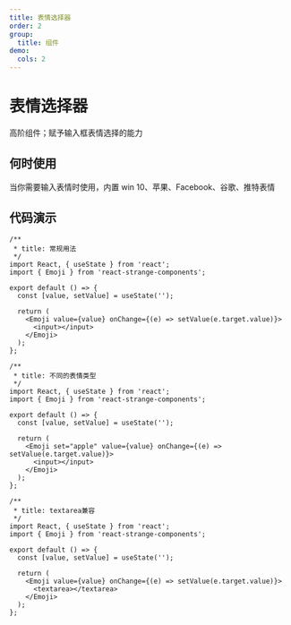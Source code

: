 ```yaml
---
title: 表情选择器
order: 2
group:
  title: 组件
demo:
  cols: 2
---
```


# 表情选择器

高阶组件；赋予输入框表情选择的能力

## 何时使用

当你需要输入表情时使用，内置 win 10、苹果、Facebook、谷歌、推特表情

## 代码演示

```tsx
/**
 * title: 常规用法
 */
import React, { useState } from 'react';
import { Emoji } from 'react-strange-components';

export default () => {
  const [value, setValue] = useState('');

  return (
    <Emoji value={value} onChange={(e) => setValue(e.target.value)}>
      <input></input>
    </Emoji>
  );
};
```

```tsx
/**
 * title: 不同的表情类型
 */
import React, { useState } from 'react';
import { Emoji } from 'react-strange-components';

export default () => {
  const [value, setValue] = useState('');

  return (
    <Emoji set="apple" value={value} onChange={(e) => setValue(e.target.value)}>
      <input></input>
    </Emoji>
  );
};
```

```tsx
/**
 * title: textarea兼容
 */
import React, { useState } from 'react';
import { Emoji } from 'react-strange-components';

export default () => {
  const [value, setValue] = useState('');

  return (
    <Emoji value={value} onChange={(e) => setValue(e.target.value)}>
      <textarea></textarea>
    </Emoji>
  );
};
```

<!-- 自动生成API表格 -->

<API id="Demo"></API>
